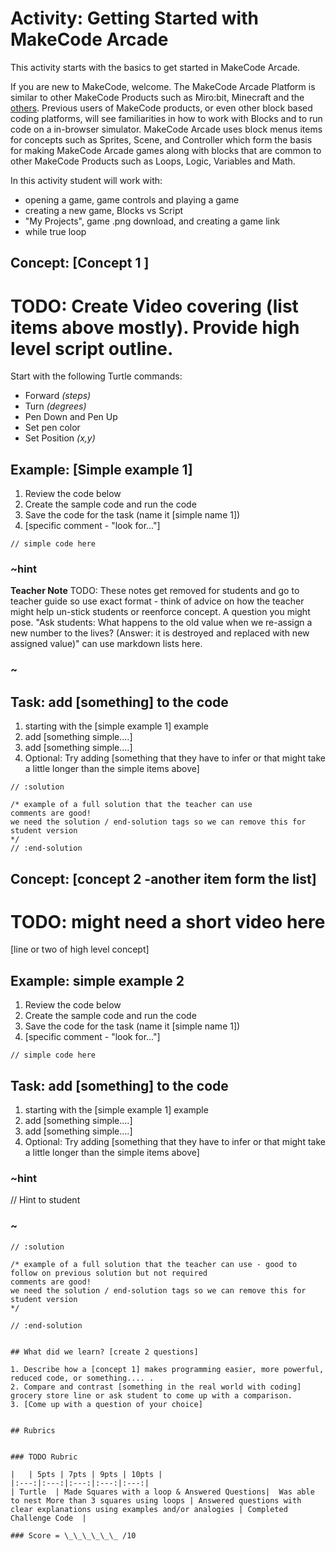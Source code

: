 # Activity: Getting Started with MakeCode Arcade

This activity starts with the basics to get started in MakeCode Arcade.

If you are new to MakeCode, welcome.  The MakeCode Arcade Platform is similar to other MakeCode Products such as Miro:bit, Minecraft and the [others](https://makecode.com).  Previous users of MakeCode products, or even other block based coding platforms, will see familiarities in how to work with Blocks and to run code on a in-browser simulator.  MakeCode Arcade uses block menus items for concepts such as Sprites, Scene, and Controller which form the basis for making MakeCode Arcade games along with blocks that are common to other MakeCode Products such as Loops, Logic, Variables and Math.

In this activity student will work with: 
* opening a game, game controls and playing a game
* creating a new game, Blocks vs Script
* "My Projects", game .png download, and creating a game link
* while true loop 


## Concept: [Concept 1 ]

# TODO: Create Video covering (list items above mostly).  Provide high level script outline.

Start with the following Turtle commands:  
* Forward *(steps)*  
* Turn *(degrees)*  
* Pen Down and Pen Up  
* Set pen color  
* Set Position *(x,y)*  

## Example: [Simple example 1]
1. Review the code below
2. Create the sample code and run the code
3. Save the code for the task (name it [simple name 1]) 
4. [specific comment - "look for..."]

```block  
// simple code here
```  

### ~hint
**Teacher Note**
TODO: These notes get removed for students and go to teacher guide so use exact format - think of advice on how the teacher might help un-stick students or reenforce concept.  A question you might pose.  "Ask students: What happens to the old value when we re-assign a new number to the lives? (Answer: it is destroyed and replaced with new assigned value)"  can use markdown lists here.
### ~

## Task: add [something] to the code 
1. starting with the [simple example 1] example 
2. add [something simple....]
3. add [something simple....]
4. Optional: Try adding [something that they have to infer or that might take a little longer than the simple items above]

```block
// :solution

/* example of a full solution that the teacher can use
comments are good!
we need the solution / end-solution tags so we can remove this for student version
*/ 
// :end-solution
```


## Concept: [concept 2 -another item form the list]

# TODO: might need a short video here 

[line or two of high level concept]

## Example: simple example 2 

1. Review the code below
2. Create the sample code and run the code
3. Save the code for the task (name it [simple name 1]) 
4. [specific comment - "look for..."]

```block  
// simple code here
```  

## Task: add [something] to the code 
1. starting with the [simple example 1] example 
2. add [something simple....]
3. add [something simple....]
4. Optional: Try adding [something that they have to infer or that might take a little longer than the simple items above]

### ~hint
 // Hint to student
### ~

```block
// :solution

/* example of a full solution that the teacher can use - good to follow on previous solution but not required
comments are good!
we need the solution / end-solution tags so we can remove this for student version
*/

// :end-solution


## What did we learn? [create 2 questions]

1. Describe how a [concept 1] makes programming easier, more powerful, reduced code, or something.... .  
2. Compare and contrast [something in the real world with coding] grocery store line or ask student to come up with a comparison.  
3. [Come up with a question of your choice]


## Rubrics


### TODO Rubric

|   | 5pts | 7pts | 9pts | 10pts |
|:---:|:---:|:---:|:---:|:---:|
| Turtle  | Made Squares with a loop & Answered Questions|  Was able to nest More than 3 squares using loops | Answered questions with clear explanations using examples and/or analogies | Completed Challenge Code  |

### Score = \_\_\_\_\_\_ /10 